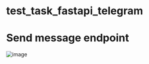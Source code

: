 # test_task_fastapi_telegram
# Send message endpoint
![image](https://github.com/petrykivd/test_task_fastapi_telegram/assets/111526221/f6edcd38-1c77-4f63-9b56-6b23799ce376)
